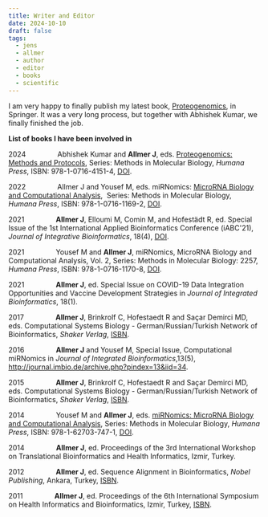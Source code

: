 ```yaml
---
title: Writer and Editor
date: 2024-10-10
draft: false
tags:
  - jens
  - allmer
  - author
  - editor
  - books
  - scientific
---
```


I am very happy to finally publish my latest book, [Proteogenomics,](https://link.springer.com/book/10.1007/978-1-0716-4152-1) in Springer. It was a very long process, but together with Abhishek Kumar, we finally finished the job.

**List of books I have been involved in**

2024                Abhishek Kumar and **Allmer J**, eds. [Proteogenomics: Methods and Protocols](https://link.springer.com/book/10.1007/978-1-0716-4152-1), Series: Methods in Molecular Biology, _Humana Press_, ISBN: 978-1-0716-4151-4,  [DOI](https://doi.org/10.1007/978-1-0716-4152-1).

2022                Allmer J and Yousef M, eds. miRNomics: [MicroRNA Biology and Computational Analysis](https://link.springer.com/book/10.1007/978-1-0716-1170-8),  Series: Methods in Molecular Biology, _Humana Press_, ISBN: 978-1-0716-1169-2,  [DOI](https://doi.org/10.1007/978-1-0716-1170-8).

2021                **Allmer J**, Elloumi M, Comin M, and Hofestädt R, ed. Special Issue of the 1st International Applied Bioinformatics Conference (iABC'21), _Journal of Integrative Bioinformatics_, 18(4),  [DOI](https://doi.org/10.1515/jib-2021-0042.2021).

2021                Yousef M and **Allmer J**, miRNomics, MicroRNA Biology and Computational Analysis, Vol. 2, Series: Methods in Molecular Biology: 2257, _Humana Press_, ISBN: 978-1-0716-1170-8, [DOI](https://doi.org/10.1007/978-1-0716-1170-8).

2021                **Allmer J**, ed. Special Issue on COVID-19 Data Integration Opportunities and Vaccine Development Strategies in _Journal of Integrated Bioinformatics_, 18(1).

2017                **Allmer J**, Brinkrolf C, Hofestaedt R and Saçar Demirci MD, eds. Computational Systems Biology - German/Russian/Turkish Network of Bioinformatics, _Shaker Verlag_, [ISBN](https://isbnsearch.org/isbn/9783844051452).

2016                **Allmer J** and Yousef M, Special Issue, Computational miRNomics in _Journal of Integrated Bioinformatics_,13(5), http://journal.imbio.de/archive.php?pindex=13&iid=34.

2015                **Allmer J**, Brinkrolf C, Hofestaedt R and Saçar Demirci MD, eds. Computational Systems Biology - German/Russian/Turkish Network of Bioinformatics, _Shaker Verlag_, [ISBN](https://isbnsearch.org/isbn/9783844041149).

2014                Yousef M and **Allmer J**, eds. [miRNomics: MicroRNA Biology and Computational Analysis](https://link.springer.com/book/10.1007/978-1-62703-748-8), Series: Methods in Molecular Biology, _Humana Press_, ISBN: 978-1-62703-747-1,  [DOI](https://doi.org/10.1007/978-1-62703-748-8).

2014                **Allmer J**, ed. Proceedings of the 3rd International Workshop on Translational Bioinformatics and Health Informatics, Izmir, Turkey.

2012                **Allmer J**, ed. Sequence Alignment in Bioinformatics, _Nobel Publishing_, Ankara, Turkey, [ISBN](https://isbnsearch.org/isbn/9786051332970).

2011                **Allmer J**, ed. Proceedings of the 6th International Symposium on Health Informatics and Bioinformatics, Izmir, Turkey, [ISBN](https://isbnsearch.org/isbn/9781450775342).